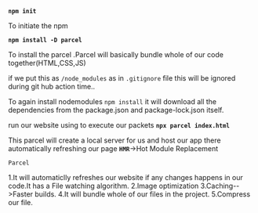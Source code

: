 
**`npm init`**

To initiate the npm 


**`npm install -D parcel`**

To install the parcel .Parcel will basically bundle whole of our code together(HTML,CSS,JS)


if we put this as `/node_modules` as in `.gitignore` file this will be ignored during git hub action time..


To again install nodemodules `npm install` it will download all the dependencies from the package.json and package-lock.json itself.







run our website using to execute our packets 
**`npx parcel index.html`**

This parcel will create a local server for us and host our app there 
automatically refreshing our page 
**`HMR`**->Hot Module Replacement

`Parcel`

1.It will automaticlly refreshes our website if any changes happens in our code.It has a File watching algorithm.
2.Image optimization
3.Caching-->Faster builds.
4.It will bundle whole of our files in the project.
5.Compress our file.







